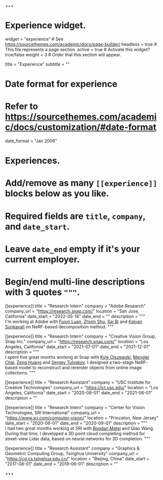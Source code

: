 +++
# Experience widget.
widget = "experience"  # See https://sourcethemes.com/academic/docs/page-builder/
headless = true  # This file represents a page section.
active = true  # Activate this widget? true/false
weight = 3  # Order that this section will appear.

title = "Experience"
subtitle = ""

# Date format for experience
#   Refer to https://sourcethemes.com/academic/docs/customization/#date-format
date_format = "Jan 2006"

# Experiences.
#   Add/remove as many `[[experience]]` blocks below as you like.
#   Required fields are `title`, `company`, and `date_start`.
#   Leave `date_end` empty if it's your current employer.
#   Begin/end multi-line descriptions with 3 quotes `"""`.
[[experience]]
  title = "Research Intern"
  company = "Adobe Research"
  company_url = "https://research.snap.com/"
  location = "San Jose, California"
  date_start = "2022-05-16"
  date_end = ""
  description = """  
  I'm working at Adobe with <a href="https://luanfujun.github.io/">Fujun Luan</a>, <a href="https://zhixinshu.github.io/">Zhixin Shu</a>, <a href="https://sai-bi.github.io/">Sai Bi</a> and <a href="http://www.kalyans.org/"> Kalyan Sunkavali</a> on NeRF-based decomposition method.
  """

[[experience]]
  title = "Research Intern"
  company = "Creative Vision Group, Snap Inc."
  company_url = "https://research.snap.com/"
  location = "Los Angeles, California"
  date_start = "2021-07-01"
  date_end = "2021-12-01"
  description = """  
  I spent five great months working at Snap with <a href="https://kyleolsz.github.io/">Kyle Olszewski</a>, <a href="https://mlchai.com/">Menglei Chai</a>, <a href="https://zeng.science/">Zeng Huang</a> and <a href="http://www.stulyakov.com/">Sergey Tulyakov</a>. I designed a two-stage NeRF-based model to reconstruct and rerender objects from online image collections.
  """
  
[[experience]]
  title = "Research Assistant"
  company = "USC Institute for Creative Technologies"
  company_url = "https://ict.usc.edu/"
  location = "Los Angeles, California"
  date_start = "2020-08-01"
  date_end = "2021-06-01"
  description = ""

[[experience]]
  title = "Research Intern"
  company = "Center for Vision Technologies, SRI International"
  company_url = "https://www.sri.com/computer-vision/"
  location = "Princeton, New Jersey"
  date_start = "2020-06-01"
  date_end = "2020-09-01"
  description = """  
  I had two great months working at SRI with <a href="https://www.sri.com/bios/bogdan-matei/">Bogdan Matei</a> and Qiao Wang. During that time, I developed a 3D point cloud completing method for street-view Lidar data, based on neural networks for 3D completion.
  """

[[experience]]
  title = "Research Assistant"
  company = "Graphics & Geometric Computing Group, Tsinghua University"
  company_url = "https://cg.cs.tsinghua.edu.cn/"
  location = "Beijing, China"
  date_start = "2017-08-01"
  date_end = "2019-06-01"
  description = ""

+++
